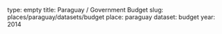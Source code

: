 type: empty
title: Paraguay / Government Budget
slug: places/paraguay/datasets/budget
place: paraguay
dataset: budget
year: 2014
